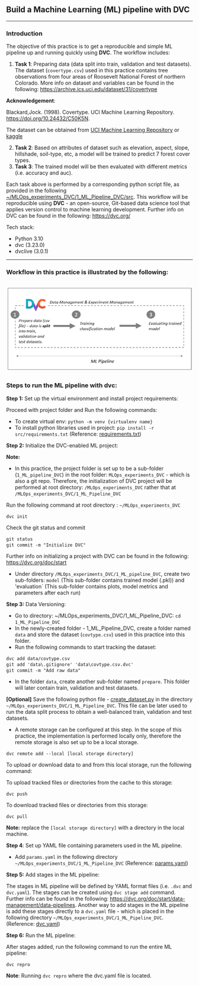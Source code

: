 ## Build a Machine Learning (ML) pipeline with DVC
---

### Introduction
The objective of this practice is to get a reproducible and simple ML pipeline up and running quickly using **DVC**. The workflow includes:
1. **Task 1**: Preparing data (data split into train, validation and test datasets). The dataset (`covertype.csv`) used in this practice contains tree observations from four areas of Roosevelt National Forest of northern Colorado. More info on dataset and variables can be found in the following: https://archive.ics.uci.edu/dataset/31/covertype

  **Acknowledgement**:

  Blackard,Jock. (1998). Covertype. UCI Machine Learning Repository. https://doi.org/10.24432/C50K5N.

  The dataset can be obtained from [UCI Machine Learning Repository](https://archive.ics.uci.edu/dataset/31/covertype) or [kaggle](https://www.kaggle.com/datasets/uciml/forest-cover-type-dataset/data)

2. **Task 2**: Based on attributes of dataset such as elevation, aspect, slope, hillshade, soil-type, etc, a model will be trained to predict 7 forest cover types.
3. **Task 3**: The trained model will be then evaluated with different metrics (i.e. accuracy and auc).

Each task above is performed by a corresponding python script file, as provided in the following [~/MLOps_experiments_DVC/1_ML_Pipeline_DVC/src](https://github.com/DoThNg/MLOps_experiments_DVC/tree/main/1_ML_Pipeline_DVC/src). This workflow will be reproducible using **DVC** - an open-source, Git-based data science tool that applies version control to machine learning development. Further info on DVC can be found in the following: https://dvc.org/

Tech stack:
- Python 3.10
- dvc (3.23.0)
- dvclive (3.0.1)

---
### Workflow in this practice is illustrated by the following:

  ![dvc_workflow](https://github.com/DoThNg/MLOps_experiments_DVC/blob/main/1_ML_Pipeline_DVC/docs/dvc_workflow.png)
---

### Steps to run the ML pipeline with dvc:
**Step 1:** Set up the virtual environment and install project requirements:

Proceed with project folder and Run the following commands:
- To create virtual env: `python -m venv {virtualenv name}`
- To install python libraries used in project: `pip install -r src/requirements.txt` (Reference: [requirements.txt](https://github.com/DoThNg/MLOps_experiments_DVC/tree/main/1_ML_Pipeline_DVC/src/requirements.txt))

**Step 2:** Initialize the DVC-enabled ML project:

**Note:**
- In this practice, the project folder is set up to be a sub-folder (`1_ML_pipeline_DVC`) in the root folder: `MLOps_experiments_DVC` - which is also a git repo. Therefore, the initialization of DVC project will be performed at root directory: `/MLOps_experiments_DVC` rather that at `/MLOps_experiments_DVC/1_ML_Pipeline_DVC`

Run the following command at root directory : `~/MLOps_experiments_DVC`

```
dvc init
```

Check the git status and commit

```
git status
git commit -m "Initialize DVC"
```

Further info on initializing a project with DVC can be found in the following: https://dvc.org/doc/start

- Under directory `/MLOps_experiments_DVC/1_ML_pipeline_DVC`, create two sub-folders: `model` (This sub-folder contains trained model (.pkl)) and 'evaluation` (This sub-folder contains plots, model metrics and parameters after each run) 

**Step 3:** Data Versioning:
- Go to directory: ~/MLOps_experiments_DVC/1_ML_Pipeline_DVC: `cd 1_ML_Pipeline_DVC`
- In the newly-created folder - 1_ML_Pipeline_DVC, create a folder named `data` and store the dataset (`covtype.csv`) used in this practice into this folder.
- Run the following commands to start tracking the dataset:

```
dvc add data/covtype.csv
git add 'data\.gitignore' 'data\covtype.csv.dvc'
git commit -m "Add raw data"
```

- In the folder `data`, create another sub-folder named `prepare`. This folder will later contain train, validation and test datasets. 

**[Optional]** Save the following python file - [create_dataset.py](https://github.com/DoThNg/MLOps_experiments_DVC/tree/main/1_ML_Pipeline_DVC/src/create_dataset.py) in the directory `~/MLOps_experiments_DVC/1_ML_Pipeline_DVC`. This file can be later used to run the data split process to obtain a well-balanced train, validation and test datasets.


- A remote storage can be configured at this step. In the scope of this practice, the implementation is performed locally only, therefore the remote storage is also set up to be a local storage.

```
dvc remote add --local [local storage directory]
```

To upload or download data to and from this local storage, run the following command:

To upload tracked files or directories from the cache to this storage:
```
dvc push
```

To download tracked files or directories from this storage:
```
dvc pull
```

**Note:**
replace the `[local storage directory]` with a directory in the local machine.

**Step 4**: Set up YAML file containing parameters used in the ML pipeline.
- Add `params.yaml` in the following directory `~/MLOps_experiments_DVC/1_ML_Pipeline_DVC` (Reference: [params.yaml](https://github.com/DoThNg/MLOps_experiments_DVC/tree/main/1_ML_Pipeline_DVC/params.yaml))

**Step 5:** Add stages in the ML pipeline:

The stages in ML pipeline will be defined by YAML format files (i.e. `.dvc` and `dvc.yaml`). The stages can be created using `dvc stage add` command. Further info can be found in the following: https://dvc.org/doc/start/data-management/data-pipelines. Another way to add stages in the ML pipeline is add these stages directly to a `dvc.yaml` file - which is placed in the following directory `~/MLOps_experiments_DVC/1_ML_Pipeline_DVC`. (Reference: [dvc.yaml](https://github.com/DoThNg/MLOps_experiments_DVC/tree/main/1_ML_Pipeline_DVC/dvc.yaml))

**Step 6:** Run the ML pipeline:

After stages added, run the following command to run the entire ML pipeline:

```
dvc repro
```
**Note**: Running `dvc repro` where the dvc.yaml file is located.


